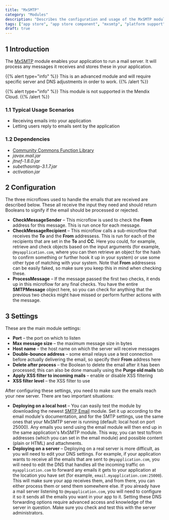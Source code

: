 ```yaml
---
title: "MxSMTP"
category: "Modules"
description: "Describes the configuration and usage of the MxSMTP module, which is available in the Mendix App Store."
tags: ["app store", "app store component", "mxsmtp", "platform support"]
draft: true
---
```


## 1 Introduction

The [MxSMTP](https://appstore.home.mendix.com/link/app/256/) module enables your application to run a mail server. It will process any messages it receives and stores these in your application.

{{% alert type="info" %}}
This is an advanced module and will require specific server and DNS adjustments in order to work.
{{% /alert %}}

{{% alert type="info" %}}
This module is not supported in the Mendix Cloud.
{{% /alert %}}

### 1.1 Typical Usage Scenarios

* Receiving emails into your application
* Letting users reply to emails sent by the application

### 1.2  Dependencies

* [Community Commons Function Library](community-commons-function-library)
* *javax.mail.jar*
* *jtnef-1.8.0.jar*
* *subethasmtp-3.1.7.jar*
* *activation.jar*

## 2 Configuration

The three microflows used to handle the emails that are received are described below. These all receive the input they need and should return Booleans to signify if the email should be processed or rejected. 

* **CheckMessageSender** – This microflow is used to check the **From** address for this message. This is run once for each message.
* **CheckMessageRecipient** –  This microflow calls a sub-microflow that receives the **To** and the **From** addressess. This is run for each of the recipients that are set in the **To** and **CC**. Here you could, for example, retrieve and check objects based on the input arguments (for example, `@myapplication.com`, where you can then retrieve an object for the hash to confirm something or further hook it up in your system) or use some other type of matching with your system. Note that **From** addressess can be easily faked, so make sure you keep this in mind when checking these. 
* **ProcessMessage** – If the message passed the first two checks, it ends up in this microflow for any final checks. You have the entire **SMTPMessage** object here, so you can check for anything that the previous two checks might have missed or perform further actions with the message.

## 3 Settings

These are the main module settings:

* **Port** – the port on which to listen
* **Max message size** – the maximum message size in bytes
* **Host name** – the host name on which the server will receive messages
* **Double-bounce address** – some email relays use a test connection before actually delivering the email, so specify their **From** address here
* **Delete after process** – the Boolean to delete the email after it has been processed; this can also be done manually using the **Purge old mails** tab
* **Apply XSS filter to incoming mails** – enable or disable XSS filtering
* **XSS filter level** – the XSS filter to use

After configuring these settings, you need to make sure the emails reach your new server. There are two important situations:

* **Deploying on a local host** – You can easily test the module by downloading the newest [SMTP Email](https://appstore.home.mendix.com/link/app/2461/) module. Set it up according to the email module's documentation, and for the SMTP settings, use the same ones that your MxSMTP server is running (default: local host on port 25000). Any emails you send using the email module will then end up in the same application's MxSMTP module. This way, you can test to/from addresses (which you can set in the email module) and possible content (plain or HTML) and attachments.
* **Deploying on a server** – Deploying on a real server is more difficult, as you will need to edit your DNS settings. For example, if your application wants to receive all the emails that are sent to `@myapplication.com`, you will need to edit the DNS that handles all the incoming traffic on `myapplication.com` to forward any emails it gets to your application at the location you have set (for example, `email.myapplication.com:25000`). This will make sure your app receives them, and from there, you can either process them or send them somewhere else. If you already have a mail server listening to `@myapplication.com`, you will need to configure it so it sends all the emails you want in your app to it. Setting these DNS forwarding options require advanced access and knowledge of the server in question. Make sure you check and test this with the server administrators.
